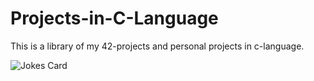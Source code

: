 # Projects-in-C-Language

This is a library of my 42-projects and personal projects in c-language. 

<!-- HTML -->
<img src="https://readme-jokes.vercel.app/api?&theme=calm&" alt="Jokes Card" />
